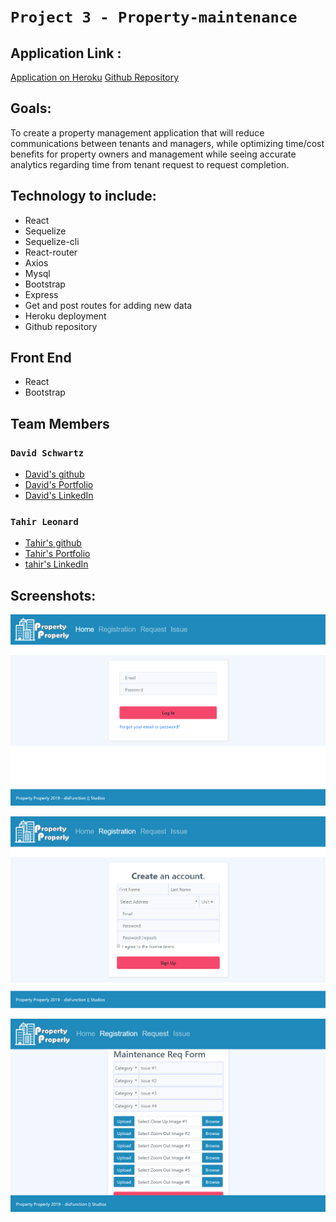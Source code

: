 # ```Project 3 - Property-maintenance```

## Application Link : 
[Application on Heroku](https://www.google.com)
[Github Repository](https://github.com/Brainchild13/Project3-Property-maintenance)

## Goals: 
To create a property management application that will reduce communications between tenants and managers, while optimizing time/cost benefits for property owners and management while seeing accurate analytics regarding time from tenant request to request completion.

## Technology to include:
- React
- Sequelize
- Sequelize-cli
- React-router
- Axios
- Mysql
- Bootstrap
- Express
- Get and post routes for adding new data
- Heroku deployment
- Github repository

## Front End
- React
- Bootstrap

## Team Members
### ```David Schwartz```
- [David's github](https://www.google.com)
- [David's Portfolio](https://www.google.com)
- [David's LinkedIn](https://www.google.com)

### ```Tahir Leonard```
- [Tahir's github](https://github.com/tarql24)
- [Tahir's Portfolio](http://tahirleonard.com/)
- [tahir's LinkedIn](https://www.linkedin.com/in/empowerhealthcoachlosangeles/)

## Screenshots:

![Screenshot #1](/assets/screenshots/Screenshot_5.png)

![Screenshot #2](/assets/screenshots/Screenshot_6.png)

![Screenshot #3](/assets/screenshots/Screenshot_7.png)